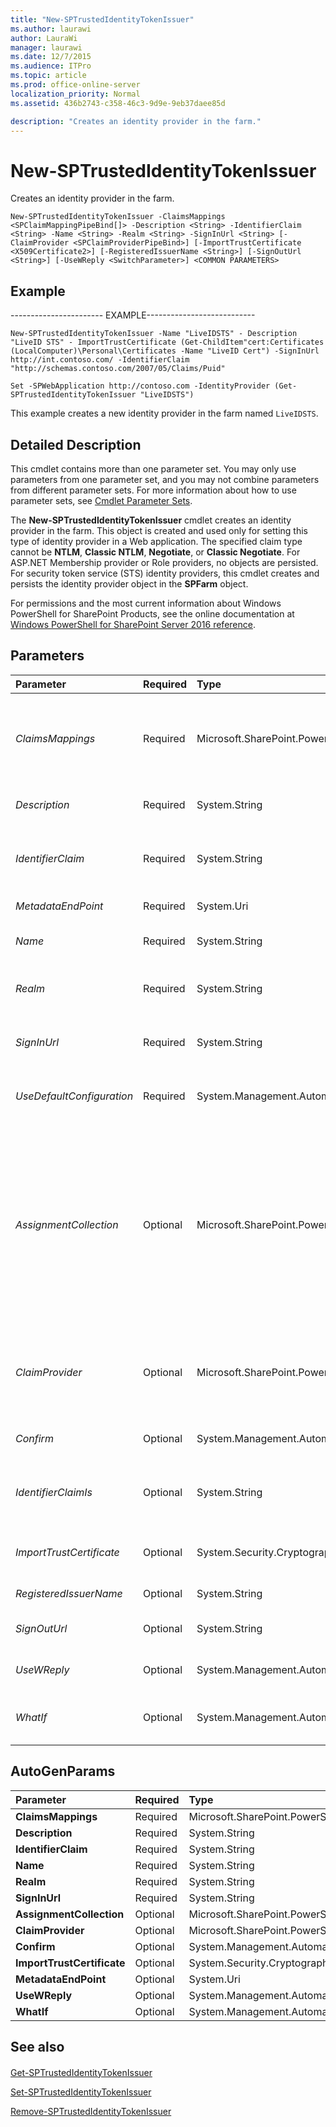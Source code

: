 ```yaml
---
title: "New-SPTrustedIdentityTokenIssuer"
ms.author: laurawi
author: LauraWi
manager: laurawi
ms.date: 12/7/2015
ms.audience: ITPro
ms.topic: article
ms.prod: office-online-server
localization_priority: Normal
ms.assetid: 436b2743-c358-46c3-9d9e-9eb37daee85d

description: "Creates an identity provider in the farm."
---
```


# New-SPTrustedIdentityTokenIssuer

Creates an identity provider in the farm.
  
```
New-SPTrustedIdentityTokenIssuer -ClaimsMappings <SPClaimMappingPipeBind[]> -Description <String> -IdentifierClaim <String> -Name <String> -Realm <String> -SignInUrl <String> [-ClaimProvider <SPClaimProviderPipeBind>] [-ImportTrustCertificate <X509Certificate2>] [-RegisteredIssuerName <String>] [-SignOutUrl <String>] [-UseWReply <SwitchParameter>] <COMMON PARAMETERS>

```

## Example

----------------------- EXAMPLE---------------------------
  
```
New-SPTrustedIdentityTokenIssuer -Name "LiveIDSTS" - Description "LiveID STS" - ImportTrustCertificate (Get-ChildItem"cert:Certificates (LocalComputer)\Personal\Certificates -Name "LiveID Cert") -SignInUrl http://int.contoso.com/ -IdentifierClaim "http://schemas.contoso.com/2007/05/Claims/Puid"
```

```
Set -SPWebApplication http://contoso.com -IdentityProvider (Get-SPTrustedIdentityTokenIssuer "LiveIDSTS")
```

This example creates a new identity provider in the farm named  `LiveIDSTS`.
  
## Detailed Description

This cmdlet contains more than one parameter set. You may only use parameters from one parameter set, and you may not combine parameters from different parameter sets. For more information about how to use parameter sets, see [Cmdlet Parameter Sets](https://go.microsoft.com/fwlink/?LinkID=187810).
  
The **New-SPTrustedIdentityTokenIssuer** cmdlet creates an identity provider in the farm. This object is created and used only for setting this type of identity provider in a Web application. The specified claim type cannot be **NTLM**, **Classic NTLM**, **Negotiate**, or **Classic Negotiate**. For ASP.NET Membership provider or Role providers, no objects are persisted. For security token service (STS) identity providers, this cmdlet creates and persists the identity provider object in the **SPFarm** object. 
  
For permissions and the most current information about Windows PowerShell for SharePoint Products, see the online documentation at [Windows PowerShell for SharePoint Server 2016 reference](https://go.microsoft.com/fwlink/p/?LinkId=671715). 
  
## Parameters

|**Parameter**|**Required**|**Type**|**Description**|
|:-----|:-----|:-----|:-----|
| _ClaimsMappings_ <br/> |Required  <br/> |Microsoft.SharePoint.PowerShell.SPClaimMappingPipeBind[]  <br/> |Specifies the mapping of the claims from the original token to the SharePoint token.  <br/> The type must be a valid GUID, in the form 12345678-90ab-cdef-1234-567890bcdefgh; or a valid name of a claim mapping rule (for example, Email); or an instance of a valid **SPClaimMapping** object.  <br/> |
| _Description_ <br/> |Required  <br/> |System.String  <br/> |Specifies a description for the new identity provider.  <br/> The type must be a valid string; for example, LiveID STS.  <br/> |
| _IdentifierClaim_ <br/> |Required  <br/> |System.String  <br/> |Specifies which claim type from the trusted STS will be used for the new identity provider.  <br/> The type must be a valid claim type from the trusted STS; for example, http://schemas.microsoft.com/2007/05/Claims/Puid.  <br/> |
| _MetadataEndPoint_ <br/> |Required  <br/> |System.Uri  <br/> |Specifies the URI for the metadata endpoint of the trusted provider.  <br/> |
| _Name_ <br/> |Required  <br/> |System.String  <br/> |Specifies the name of the new identity provider.  <br/> The type must be a valid name of an identity provider; for example, LiveIDSTS.  <br/> |
| _Realm_ <br/> |Required  <br/> |System.String  <br/> |Specifies the realm, or resource partition, associated with this trust.  <br/> The type must be a name of a valid realm; for example, MD_REALM.  <br/> |
| _SignInUrl_ <br/> |Required  <br/> |System.String  <br/> |Specifies the sign-in URLs for this trusted STS identity provider.  <br/> The type must be a valid URL, in the form http://int.live.com/.  <br/> |
| _UseDefaultConfiguration_ <br/> |Required  <br/> |System.Management.Automation.SwitchParameter  <br/> |Specifies if the default set of claim mappings should be used.  <br/> If **UseDefaultConfiguration** parameter is used, then the **IdentifierClaimIs** parameter must be used.  <br/> |
| _AssignmentCollection_ <br/> |Optional  <br/> |Microsoft.SharePoint.PowerShell.SPAssignmentCollection  <br/> |Manages objects for the purpose of proper disposal. Use of objects, such as **SPWeb** or **SPSite**, can use large amounts of memory and use of these objects in Windows PowerShell scripts requires proper memory management. Using the **SPAssignment** object, you can assign objects to a variable and dispose of the objects after they are needed to free up memory. When **SPWeb**, **SPSite**, or **SPSiteAdministration** objects are used, the objects are automatically disposed of if an assignment collection or the **Global** parameter is not used.  <br/> > [!NOTE]> When the **Global** parameter is used, all objects are contained in the global store. If objects are not immediately used, or disposed of by using the **Stop-SPAssignment** command, an out-of-memory scenario can occur.           |
| _ClaimProvider_ <br/> |Optional  <br/> |Microsoft.SharePoint.PowerShell.SPClaimProviderPipeBind  <br/> |Specifies the IP STS that can resolve and search claims for claims people picker.  <br/> The type must be a valid GUID, in the form 12345678-90ab-cdef-1234-567890bcdefgh; or a valid name of identity provider (for example, MyIDprovider1); or an instance of a valid **SPIdentityProvider** object.  <br/> |
| _Confirm_ <br/> |Optional  <br/> |System.Management.Automation.SwitchParameter  <br/> |Prompts you for confirmation before executing the command. For more information, type the following command: **get-help about_commonparameters** <br/> |
| _IdentifierClaimIs_ <br/> |Optional  <br/> |System.String  <br/> |Specifies which of the default mapped claims should be used as the identifier claim.  <br/> Only used if the **UseDefaultConfiguration** parameter is set to true, otherwise use the **IdentifierClaim** parameter.  <br/> |
| _ImportTrustCertificate_ <br/> |Optional  <br/> |System.Security.Cryptography.X509Certificates.X509Certificate2  <br/> |Specifies the X.509 certificate object from trusted authentication provider farm.  <br/> The type must be a name of a valid X.509 certificate; for example, Certificate1.  <br/> |
| _RegisteredIssuerName_ <br/> |Optional  <br/> |System.String  <br/> |Specifies the Registered Issuer Name instead of not using the metadata endpoint.  <br/> |
| _SignOutUrl_ <br/> |Optional  <br/> |System.String  <br/> |Specifies the sign out URI for the trusted provider. This lets SharePoint to sign the user out from the trusted provider when they sign out from SharePoint.  <br/> |
| _UseWReply_ <br/> |Optional  <br/> |System.Management.Automation.SwitchParameter  <br/> |Includes a **WReply** with the token request. **WReply** is a URL at the relying party to which the requestor is redirected once sign-out processing is complete.  <br/> |
| _WhatIf_ <br/> |Optional  <br/> |System.Management.Automation.SwitchParameter  <br/> |Displays a message that describes the effect of the command instead of executing the command. For more information, type the following command: **get-help about_commonparameters** <br/> |
   
## AutoGenParams

|**Parameter**|**Required**|**Type**|**Description**|
|:-----|:-----|:-----|:-----|
|**ClaimsMappings** <br/> |Required  <br/> |Microsoft.SharePoint.PowerShell.SPClaimMappingPipeBind[]  <br/> ||
|**Description** <br/> |Required  <br/> |System.String  <br/> ||
|**IdentifierClaim** <br/> |Required  <br/> |System.String  <br/> ||
|**Name** <br/> |Required  <br/> |System.String  <br/> ||
|**Realm** <br/> |Required  <br/> |System.String  <br/> ||
|**SignInUrl** <br/> |Required  <br/> |System.String  <br/> ||
|**AssignmentCollection** <br/> |Optional  <br/> |Microsoft.SharePoint.PowerShell.SPAssignmentCollection  <br/> ||
|**ClaimProvider** <br/> |Optional  <br/> |Microsoft.SharePoint.PowerShell.SPClaimProviderPipeBind  <br/> ||
|**Confirm** <br/> |Optional  <br/> |System.Management.Automation.SwitchParameter  <br/> ||
|**ImportTrustCertificate** <br/> |Optional  <br/> |System.Security.Cryptography.X509Certificates.X509Certificate2  <br/> ||
|**MetadataEndPoint** <br/> |Optional  <br/> |System.Uri  <br/> ||
|**UseWReply** <br/> |Optional  <br/> |System.Management.Automation.SwitchParameter  <br/> ||
|**WhatIf** <br/> |Optional  <br/> |System.Management.Automation.SwitchParameter  <br/> ||
   
## See also

#### 

[Get-SPTrustedIdentityTokenIssuer](get-sptrustedidentitytokenissuer.md)
  
[Set-SPTrustedIdentityTokenIssuer](set-sptrustedidentitytokenissuer.md)
  
[Remove-SPTrustedIdentityTokenIssuer](remove-sptrustedidentitytokenissuer.md)

